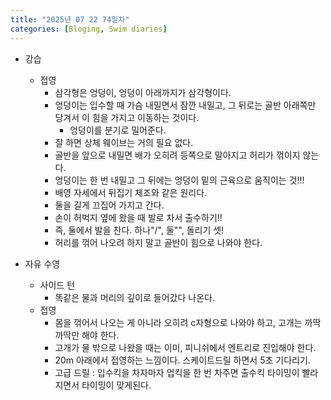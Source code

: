 ```yaml
---
title: "2025년 07 22 74일차"
categories: [Bloging, Swim diaries]
---
```


- 강습
  - 접영
    - 삼각형은 엉덩이, 엉덩이 아래까지가 삼각형이다.
    - 엉덩이는 입수할 때 가슴 내밀면서 잠깐 내밀고, 그 뒤로는 골반 아래쪽만 당겨서 이 힘을 가지고 이동하는 것이다.
      - 엉덩이를 분기로 밀어준다. 
    - 잘 하면 상체 웨이브는 거의 필요 없다.
    - 골반을 앞으로 내밀면 배가 오히려 등쪽으로 말아지고 허리가 꺾이지 않는다. 
    - 엉덩이는 한 번 내밀고 그 뒤에는 엉덩이 밑의 근육으로 움직이는 것!!!
    - 배영 자세에서 뒤집기 체조와 같은 원리다.
    - 둘을 길게 끄집어 가지고 간다.
    - 손이 허벅지 옆에 왔을 때 발로 차서 출수하기!!
    - 즉, 둘에서 발을 찬다. 하나"/", 둘"\", 돌리기 셋! 
    - 허리를 꺾어 나오려 하지 말고 골반이 힘으로 나와야 한다.

- 자유 수영
  - 사이드 턴 
    - 똑같은 물과 머리의 깊이로 들어갔다 나온다.
  - 접영  
    - 몸을 꺾어서 나오는 게 아니라 오히려 c자형으로 나와야 하고, 고개는 까딱까딱만 해야 한다. 
    - 고개가 물 밖으로 나왔을 때는 이미, 피니쉬에서 엔트리로 진입해야 한다. 
    - 20m 아래에서 접영하는 느낌이다. 스케이트드릴 하면서 5초 기다리기.
    - 고급 드릴 : 입수킥을 차자마자 업킥을 한 번 차주면 출수킥 타이밍이 빨라지면서 타이밍이 맞게된다. 
